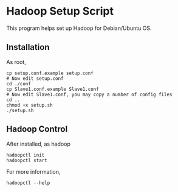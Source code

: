 # Hadoop Setup Script

This program helps set up Hadoop for Debian/Ubuntu OS.

## Installation

As root,

```Shell
cp setup.conf.example setup.conf
# Now edit setup.conf
cd ./conf
cp Slave1.conf.example Slave1.conf
# Now edit Slave1.conf, you may copy a number of config files
cd ..
chmod +x setup.sh
./setup.sh
```

## Hadoop Control

After installed, as hadoop

```Shell
hadoopctl init
hadoopctl start
```

For more information,

`hadoopctl --help`


